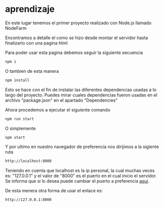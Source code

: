 # aprendizaje
En este lugar tenemos el primer proyecto realizado con Node.js llamado NodeFarm

Encontramos a detalle el como se hizo desde montar el servidor hasta finalizarlo con una pagina html

Para poder usar esta pagina debemos seguir la siguiente secuencia
```bash
npm i
```
O tambien de esta manera
```bash
npm install
```
Esto se hace con el fin de instalar las diferentes dependencias usadas a lo largo del proyecto. Puedes mirar cuales dependencias fueron usadas en el archivo "package.json" en el apartado "Dependencies"

Ahora procedemos a ejecutar el siguiente comando
```bash
npm run start
```
O simplemente 
```bash
npm start
```

Y por ultimo en nuestro navegador de preferencia nos dirijimos a la sigiente ruta 
```bash
http://localhost:8000
```
Teniendo en cuenta que localhost es la ip personal, la cual muchas veces es: "127.0.0.1" y el valor de "8000" es el puerto en el cual inicio el servidor.
Se informa que si lo desea puede cambiar el puerto a preferencia [aqui](./index.js#L52).

De esta menera otra forma de usar el enlace es:
```bash
http://127.0.0.1:8000
```
